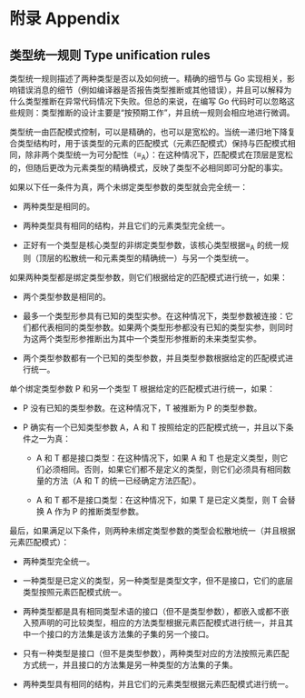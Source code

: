 # 附录 Appendix

## 类型统一规则 Type unification rules

类型统一规则描述了两种类型是否以及如何统一。精确的细节与 Go 实现相关，影响错误消息的细节（例如编译器是否报告类型推断或其他错误），并且可以解释为什么类型推断在异常代码情况下失败。但总的来说，在编写 Go 代码时可以忽略这些规则：类型推断的设计主要是“按预期工作”，并且统一规则会相应地进行微调。

类型统一由匹配模式控制，可以是精确的，也可以是宽松的。当统一递归地下降复合类型结构时，用于该类型的元素的匹配模式（元素匹配模式）保持与匹配模式相同，除非两个类型统一为可分配性（≡<sub>A</sub>）：在这种情况下，匹配模式在顶层是宽松的，但随后更改为元素类型的精确模式，反映了类型不必相同即可分配的事实。

如果以下任一条件为真，两个未绑定类型参数的类型就会完全统一：

- 两种类型是相同的。

- 两种类型具有相同的结构，并且它们的元素类型完全统一。

- 正好有一个类型是核心类型的非绑定类型参数，该核心类型根据≡<sub>A</sub> 的统一规则（顶层的松散统一和元素类型的精确统一）与另一个类型统一。

如果两种类型都是绑定类型参数，则它们根据给定的匹配模式进行统一，如果：

- 两个类型参数是相同的。

- 最多一个类型形参具有已知的类型实参。在这种情况下，类型参数被连接：它们都代表相同的类型参数。如果两个类型形参都没有已知的类型实参，则同时为这两个类型形参推断出为其中一个类型形参推断的未来类型实参。

- 两个类型参数都有一个已知的类型参数，并且类型参数根据给定的匹配模式进行统一。

单个绑定类型参数 P 和另一个类型 T 根据给定的匹配模式进行统一，如果：

- P 没有已知的类型参数。在这种情况下，T 被推断为 P 的类型参数。

- P 确实有一个已知类型参数 A，A 和 T 按照给定的匹配模式统一，并且以下条件之一为真：
  
  - A 和 T 都是接口类型：在这种情况下，如果 A 和 T 也是定义类型，则它们必须相同。否则，如果它们都不是定义的类型，则它们必须具有相同数量的方法（A 和 T 的统一已经确定方法匹配）。
  
  - A 和 T 都不是接口类型：在这种情况下，如果 T 是已定义类型，则 T 会替换 A 作为 P 的推断类型参数。

最后，如果满足以下条件，则两种未绑定类型参数的类型会松散地统一（并且根据元素匹配模式）：

- 两种类型完全统一。

- 一种类型是已定义的类型，另一种类型是类型文字，但不是接口，它们的底层类型按照元素匹配模式统一。

- 两种类型都是具有相同类型术语的接口（但不是类型参数），都嵌入或都不嵌入预声明的可比较类型，相应的方法类型根据元素匹配模式进行统一，并且其中一个接口的方法集是该方法集的子集的另一个接口。

- 只有一种类型是接口（但不是类型参数），两种类型对应的方法按照元素匹配方式统一，并且接口的方法集是另一种类型的方法集的子集。

- 两种类型具有相同的结构，并且它们的元素类型根据元素匹配模式进行统一。
